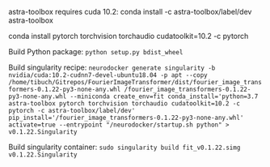 astra-toolbox requires cuda 10.2: conda install -c astra-toolbox/label/dev astra-toolbox

conda install pytorch torchvision torchaudio cudatoolkit=10.2 -c pytorch

Build Python package:
`python setup.py bdist_wheel`

Build singularity recipe:
`neurodocker generate singularity -b nvidia/cuda:10.2-cudnn7-devel-ubuntu18.04 -p apt --copy /home/tibuch/Gitrepos/FourierImageTransformer/dist/fourier_image_transformers-0.1.22-py3-none-any.whl /fourier_image_transformers-0.1.22-py3-none-any.whl --miniconda create_env=fit conda_install='python=3.7 astra-toolbox pytorch torchvision torchaudio cudatoolkit=10.2 -c pytorch -c astra-toolbox/label/dev' pip_install='/fourier_image_transformers-0.1.22-py3-none-any.whl' activate=true --entrypoint "/neurodocker/startup.sh python" > v0.1.22.Singularity`

Build singularity container:
`sudo singularity build fit_v0.1.22.simg v0.1.22.Singularity`
